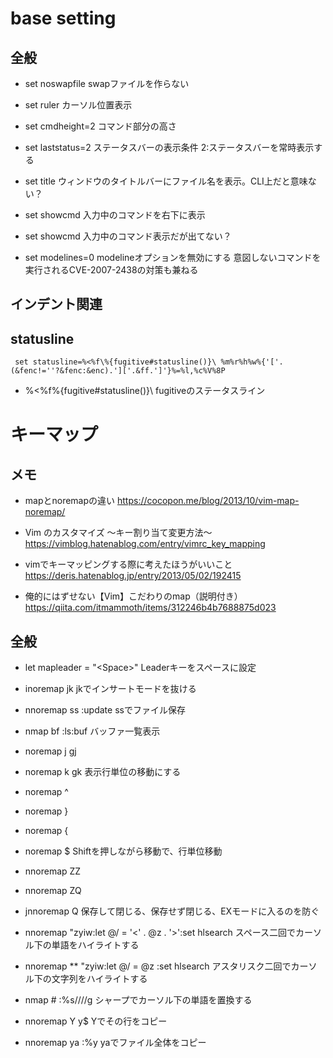 
# base setting

## 全般
- set noswapfile
swapファイルを作らない

- set ruler
カーソル位置表示

- set cmdheight=2
コマンド部分の高さ

- set laststatus=2
ステータスバーの表示条件 2:ステータスバーを常時表示する

- set title
ウィンドウのタイトルバーにファイル名を表示。CLI上だと意味ない？

- set showcmd
入力中のコマンドを右下に表示

- set showcmd
入力中のコマンド表示だが出てない？

- set modelines=0
modelineオプションを無効にする
意図しないコマンドを実行されるCVE-2007-2438の対策も兼ねる


## インデント関連


## statusline

```
 set statusline=%<%f\%{fugitive#statusline()}\ %m%r%h%w%{'['.(&fenc!=''?&fenc:&enc).']['.&ff.']'}%=%l,%c%V%8P
```

- %<%f\%{fugitive#statusline()}\ 
fugitiveのステータスライン

# キーマップ

## メモ

- mapとnoremapの違い
https://cocopon.me/blog/2013/10/vim-map-noremap/

- Vim のカスタマイズ 〜キー割り当て変更方法〜
https://vimblog.hatenablog.com/entry/vimrc_key_mapping

- vimでキーマッピングする際に考えたほうがいいこと
https://deris.hatenablog.jp/entry/2013/05/02/192415

- 俺的にはずせない【Vim】こだわりのmap（説明付き）
https://qiita.com/itmammoth/items/312246b4b7688875d023

## 全般
- let mapleader = "\<Space>"
Leaderキー<Leader>をスペースに設定

- inoremap jk <esc>
jkでインサートモードを抜ける

- nnoremap ss :<C-u>update<CR>
ssでファイル保存

- nmap bf :ls<CR>:buf
バッファ一覧表示

- noremap j gj
- noremap k gk
表示行単位の移動にする

- noremap <S-h>   ^
- noremap <S-j>   }
- noremap <S-k>   {
- noremap <S-l>   $
Shiftを押しながら移動で、行単位移動

- nnoremap ZZ <Nop>
- nnoremap ZQ <Nop>
- jnnoremap Q <Nop>
保存して閉じる、保存せず閉じる、EXモードに入るのを防ぐ

- nnoremap <silent> <Space><Space> "zyiw:let @/ = '\<' . @z . '\>'<CR>:set hlsearch<CR>
スペース二回でカーソル下の単語をハイライトする

- nnoremap <silent> ** "zyiw:let @/ =  @z <CR>:set hlsearch<CR>
アスタリスク二回でカーソル下の文字列をハイライトする

- nmap # <Space><Space>:%s/<C-r>///g<Left><Left>
シャープでカーソル下の単語を置換する

- nnoremap Y y$
Yでその行をコピー

- nnoremap ya :%y<CR>
yaでファイル全体をコピー

